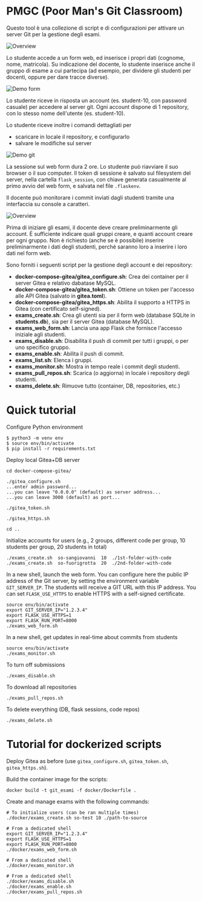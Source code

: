 # PMGC (Poor Man's Git Classroom)

Questo tool è una collezione di script e di configurazioni per attivare un server Git per la gestione degli esami.

![Overview](/images/overview.png)


Lo studente accede a un form web, ed inserisce i propri dati (cognome, nome, matricola). Su indicazione del docente, lo studente inserisce anche il gruppo di esame a cui partecipa (ad esempio, per dividere gli studenti per docenti, oppure per dare tracce diverse).

![Demo form](/images/demo-form.png)



Lo studente riceve in risposta un account (es. student-10, con password casuale) per accedere al server git. Ogni account dispone di 1 repository, con lo stesso nome dell'utente (es. student-10).

Lo studente riceve inoltre i comandi dettagliati per
- scaricare in locale il repository, e configurarlo
- salvare le modifiche sul server

![Demo git](/images/demo-git.png)


La sessione sul web form dura 2 ore. Lo studente può riavviare il suo browser o il suo computer. Il token di sessione è salvato sul filesystem del server, nella cartella `flask_session`, con chiave generata casualmente al primo avvio del web form, e salvata nel file `.flaskenv`.

Il docente può monitorare i commit inviati dagli studenti tramite una interfaccia su console a caratteri.

![Overview](/images/demo-console.png)

Prima di iniziare gli esami, il docente deve creare preliminarmente gli account. È sufficiente indicare quali gruppi creare, e quanti account creare per ogni gruppo. Non è richiesto (anche se è possibile) inserire preliminarmente i dati degli studenti, perché saranno loro a inserire i loro dati nel form web. 

Sono forniti i seguenti script per la gestione degli account e dei repository:
- **docker-compose-gitea/gitea_configure.sh**: Crea dei container per il server Gitea e relativo dabatase MySQL.
- **docker-compose-gitea/gitea_token.sh**: Ottiene un token per l'accesso alle API Gitea (salvato in **gitea.toml**).
- **docker-compose-gitea/gitea_https.sh**: Abilita il supporto a HTTPS in Gitea (con certificato self-signed).
- **exams_create.sh**: Crea gli utenti sia per il form web (database SQLite in **students.db**), sia per il server Gitea (database MySQL).
- **exams_web_form.sh**: Lancia una app Flask che fornisce l'accesso iniziale agli studenti.
- **exams_disable.sh**: Disabilita il push di commit per tutti i gruppi, o per uno specifico gruppo.
- **exams_enable.sh**: Abilita il push di commit.
- **exams_list.sh**: Elenca i gruppi.
- **exams_monitor.sh**: Mostra in tempo reale i commit degli studenti.
- **exams_pull_repos.sh**: Scarica (o aggiorna) in locale i repository degli studenti.
- **exams_delete.sh**: Rimuove tutto (container, DB, repositories, etc.)


# Quick tutorial

Configure Python environment

```
$ python3 -m venv env
$ source env/bin/activate
$ pip install -r requirements.txt
```


Deploy local Gitea+DB server

```
cd docker-compose-gitea/

./gitea_configure.sh
...enter admin password...
...you can leave "0.0.0.0" (default) as server address...
...you can leave 3000 (default) as port...

./gitea_token.sh

./gitea_https.sh

cd ..
```



Initialize accounts for users (e.g., 2 groups, different code per group, 10 students per group, 20 students in total)
```
./exams_create.sh  so-sangiovanni  10  ./1st-folder-with-code
./exams_create.sh  so-fuorigrotta  20  ./2nd-folder-with-code
```

In a new shell, launch the web form. You can configure here the public IP address of the Git server, by setting the environment variable `GIT_SERVER_IP`. The students will receive a GIT URL with this IP address. You can set `FLASK_USE_HTTPS` to enable HTTPS with a self-signed certificate.
```
source env/bin/activate
export GIT_SERVER_IP="1.2.3.4"
export FLASK_USE_HTTPS=1
export FLASK_RUN_PORT=8000
./exams_web_form.sh
```

In a new shell, get updates in real-time about commits from students
```
source env/bin/activate
./exams_monitor.sh
```

To turn off submissions
```
./exams_disable.sh
```

To download all repositories
```
./exams_pull_repos.sh
```


To delete everything (DB, flask sessions, code repos)
```
./exams_delete.sh
```


# Tutorial for dockerized scripts

Deploy Gitea as before (use `gitea_configure.sh`, `gitea_token.sh`, `gitea_https.sh`).

Build the container image for the scripts:
```
docker build -t git_esami -f docker/Dockerfile .
```

Create and manage exams with the following commands:
```
# To initialize users (can be ran multiple times)
./docker/exams_create.sh so-test 10 ./path-to-source

# From a dedicated shell
export GIT_SERVER_IP="1.2.3.4"
export FLASK_USE_HTTPS=1
export FLASK_RUN_PORT=8000
./docker/exams_web_form.sh

# From a dedicated shell
./docker/exams_monitor.sh

# From a dedicated shell
./docker/exams_disable.sh
./docker/exams_enable.sh
./docker/exams_pull_repos.sh

```
